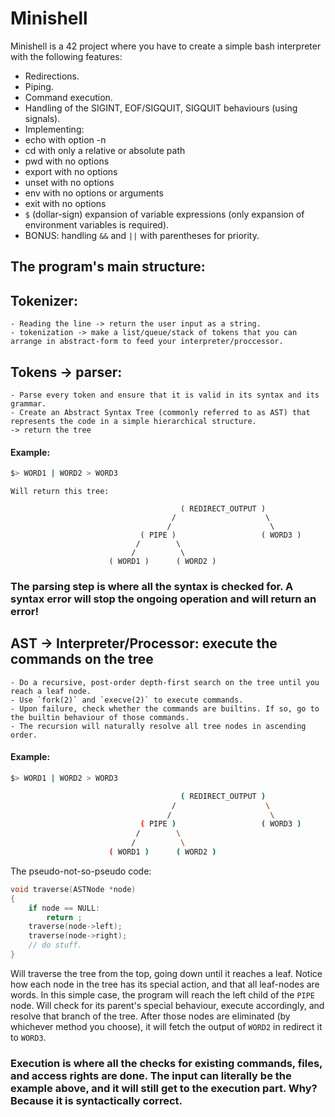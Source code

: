 # Minishell

Minishell is a 42 project where you have to create a simple bash interpreter with the following features:
- Redirections.
- Piping.
- Command execution.
- Handling of the SIGINT, EOF/SIGQUIT, SIGQUIT behaviours (using signals).
- Implementing:
- echo with option -n
- cd with only a relative or absolute path
- pwd with no options
- export with no options
- unset with no options
- env with no options or arguments
- exit with no options
- `$` (dollar-sign) expansion of variable expressions (only expansion of environment variables is required).
- BONUS: handling `&&` and `||` with parentheses for priority.

## The program's main structure:

## Tokenizer:
    - Reading the line -> return the user input as a string.
    - tokenization -> make a list/queue/stack of tokens that you can arrange in abstract-form to feed your interpreter/proccessor.
## Tokens -> parser:
    - Parse every token and ensure that it is valid in its syntax and its grammar.
    - Create an Abstract Syntax Tree (commonly referred to as AST) that represents the code in a simple hierarchical structure.
    -> return the tree
#### Example:
```sh
$> WORD1 | WORD2 > WORD3
```
    Will return this tree:
```
                                      ( REDIRECT_OUTPUT )
                                    /                    \
                                   /                      \
                             ( PIPE )                   ( WORD3 )
                            /        \
                           /          \
                      ( WORD1 )      ( WORD2 )
```
### The parsing step is where all the syntax is checked for. A syntax error will stop the ongoing operation and will return an error!
    
## AST -> Interpreter/Processor: execute the commands on the tree
    - Do a recursive, post-order depth-first search on the tree until you reach a leaf node.
    - Use `fork(2)` and `execve(2)` to execute commands.
    - Upon failure, check whether the commands are builtins. If so, go to the builtin behaviour of those commands.
    - The recursion will naturally resolve all tree nodes in ascending order.
#### Example:
```sh
$> WORD1 | WORD2 > WORD3

                                      ( REDIRECT_OUTPUT )
                                    /                    \
                                   /                      \
                             ( PIPE )                   ( WORD3 )
                            /        \
                           /          \
                      ( WORD1 )      ( WORD2 )
```

The pseudo-not-so-pseudo code:
```c
void traverse(ASTNode *node)
{
    if node == NULL:
        return ;
    traverse(node->left);
    traverse(node->right);
    // do stuff.
}
```
Will traverse the tree from the top, going down until it reaches a leaf. Notice how each node in the tree has its special action, and that all leaf-nodes are words.
In this simple case, the program will reach the left child of the `PIPE` node. Will check for its parent's special behaviour, execute accordingly, and resolve that branch of the tree. After those nodes are eliminated (by whichever method you choose), it will fetch the output of `WORD2` in redirect it to `WORD3`.

### Execution is where all the checks for existing commands, files, and access rights are done. The input can literally be the example above, and it will still get to the execution part. Why? Because it is syntactically correct.

